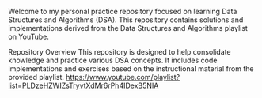Welcome to my personal practice repository focused on learning Data Structures and Algorithms (DSA). This repository contains solutions and implementations derived from the Data Structures and Algorithms playlist on YouTube.

Repository Overview
This repository is designed to help consolidate knowledge and practice various DSA concepts. It includes code implementations and exercises based on the instructional material from the provided playlist.
https://www.youtube.com/playlist?list=PLDzeHZWIZsTryvtXdMr6rPh4IDexB5NIA
